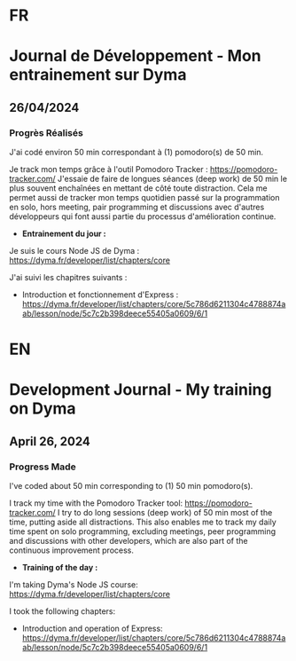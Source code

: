 # FR

# Journal de Développement - Mon entrainement sur Dyma

## 26/04/2024

### Progrès Réalisés

J'ai codé environ 50 min correspondant à (1) pomodoro(s) de 50 min.

Je track mon temps grâce à l'outil Pomodoro Tracker : https://pomodoro-tracker.com/
J'essaie de faire de longues séances (deep work) de 50 min le plus souvent enchaînées en mettant de côté toute distraction.
Cela me permet aussi de tracker mon temps quotidien passé sur la programmation en solo, hors meeting, pair programming et discussions avec d'autres développeurs qui font aussi partie du processus d'amélioration continue.

- **Entrainement du jour :**

Je suis le cours Node JS de Dyma : https://dyma.fr/developer/list/chapters/core

J'ai suivi les chapitres suivants :

- Introduction et fonctionnement d'Express : https://dyma.fr/developer/list/chapters/core/5c786d6211304c4788874aab/lesson/node/5c7c2b398deece55405a0609/6/1

# EN

# Development Journal - My training on Dyma

## April 26, 2024

### Progress Made

I've coded about 50 min corresponding to (1) 50 min pomodoro(s).

I track my time with the Pomodoro Tracker tool: https://pomodoro-tracker.com/
I try to do long sessions (deep work) of 50 min most of the time, putting aside all distractions.
This also enables me to track my daily time spent on solo programming, excluding meetings, peer programming and discussions with other developers, which are also part of the continuous improvement process.

- **Training of the day :**

I'm taking Dyma's Node JS course: https://dyma.fr/developer/list/chapters/core

I took the following chapters:

- Introduction and operation of Express: https://dyma.fr/developer/list/chapters/core/5c786d6211304c4788874aab/lesson/node/5c7c2b398deece55405a0609/6/1
